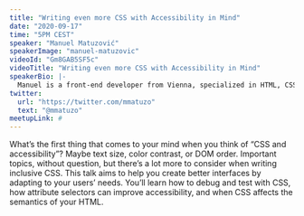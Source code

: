 ```yaml
---
title: "Writing even more CSS with Accessibility in Mind"
date: "2020-09-17"
time: "5PM CEST"
speaker: "Manuel Matuzović"
speakerImage: "manuel-matuzovic"
videoId: "Gm8GAB5SF5c"
videoTitle: "Writing even more CSS with Accessibility in Mind"
speakerBio: |-
  Manuel is a front-end developer from Vienna, specialized in HTML, CSS, accessibility, and performance. He likes to write about these topics and talk at meetups and conferences. He’s organizer of the webclerks conference in Vienna, and he maintains htmhell.dev and frontendbookmarks.com.
twitter:
  url: "https://twitter.com/mmatuzo"
  text: "@mmatuzo"
meetupLink: #
---
```


What’s the first thing that comes to your mind when you think of “CSS and accessibility”? Maybe text size, color contrast, or DOM order. Important topics, without question, but there’s a lot more to consider when writing inclusive CSS. This talk aims to help you create better interfaces by adapting to your users’ needs. You’ll learn how to debug and test with CSS, how attribute selectors can improve accessibility, and when CSS affects the semantics of your HTML.
